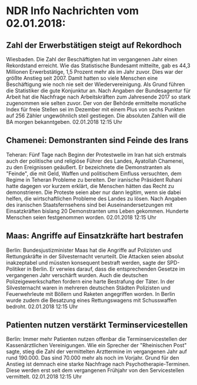 # NDR Info Nachrichten vom 02.01.2018:


## Zahl der Erwerbstätigen steigt auf Rekordhoch
Wiesbaden. Die Zahl der Beschäftigten hat im vergangenen Jahr einen Rekordstand erreicht. Wie das Statistische Bundesamt mitteilte, gab es 44,3 Millionen Erwerbstätige, 1,5 Prozent mehr als im Jahr zuvor. Dies war der größte Anstieg seit 2007. Damit hatten so viele Menschen eine Beschäftigung wie noch nie seit der Wiedervereinigung. Als Grund führen die Statistiker die gute Konjunktur an. Nach Angaben der Bundesagentur für Arbeit hat die Nachfrage nach Arbeitskräften zum Jahresende 2017 so stark zugenommen wie selten zuvor. Der von der Behörde ermittelte monatliche Index für freie Stellen sei im Dezember mit einem Plus von sechs Punkten auf 256 Zähler ungewöhnlich steil gestiegen. Die absoluten   Zahlen will die BA morgen bekanntgeben. 02.01.2018 12:15 Uhr 

## Chamenei: Demonstranten sind Feinde des Irans
Teheran: Fünf Tage nach Beginn der Protestwelle im Iran hat sich erstmals auch der politische und religiöse Führer des Landes, Ayatollah Chamenei, zu den Ereignissen geäußert. Er bezeichnete die Demonstranten als "Feinde", die mit Geld, Waffen und politischem Einfluss versuchten, dem Regime in Teheran Probleme zu bereiten. Der iranische Präsident Ruhani hatte dagegen vor kurzem erklärt, die Menschen hätten das Recht zu demonstrieren. Die Proteste seien aber nur dann legitim, wenn sie dabei helfen, die wirtschaftlichen Probleme des Landes zu lösen. Nach Angaben des iranischen Staatsfernsehens sind bei Auseinandersetzungen mit Einsatzkräften bislang 20 Demonstranten ums Leben gekommen. Hunderte Menschen seien festgenommen worden. 02.01.2018 12:15 Uhr 

## Maas: Angriffe auf Einsatzkräfte hart bestrafen
Berlin: Bundesjustizminister Maas hat die Angriffe auf Polizisten und Rettungskräfte in der Silvesternacht verurteilt. Die Attacken seien absolut inakzeptabel und müssten konsequent bestraft werden, sagte der SPD-Politiker in Berlin. Er verwies darauf, dass die entsprechenden Gesetze im vergangenen Jahr verschärft wurden. Auch die deutschen Polizeigewerkschaften fordern eine harte Bestrafung der Täter. In der Silvesternacht waren in mehreren deutschen Städten Polizisten und Feuerwehrleute mit Böllern und Raketen angegriffen worden. In Berlin wurde zudem die Besatzung eines Rettungswagens mit Schusswaffen bedroht. 02.01.2018 12:15 Uhr 

## Patienten nutzen verstärkt Terminservicestellen
Berlin: Immer mehr Patienten nutzen offenbar die Terminservicestellen der Kassenärztlichen Vereinigungen. Wie ein Sprecher der "Rheinischen Post" sagte, stieg die Zahl der vermittelten Arzttermine im vergangenen Jahr auf rund 190.000. Das sind 70.000 mehr als noch im Vorjahr. Grund für den Anstieg ist demnach eine starke Nachfrage nach Psychotherapie-Terminen. Diese werden erst seit dem vergangenen Frühjahr von den Servicestellen vermittelt. 02.01.2018 12:15 Uhr 
